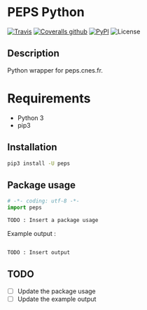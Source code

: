 # PEPS Python

[![Travis](https://img.shields.io/travis/tducret/peps-python.svg)](https://travis-ci.org/tducret/peps-python)
[![Coveralls github](https://img.shields.io/coveralls/github/tducret/peps-python.svg)](https://coveralls.io/github/tducret/peps-python)
[![PyPI](https://img.shields.io/pypi/v/peps.svg)](https://pypi.org/project/peps/)
![License](https://img.shields.io/github/license/tducret/peps-python.svg)

## Description

Python wrapper for peps.cnes.fr.

# Requirements

- Python 3
- pip3

## Installation

```bash
pip3 install -U peps
```

## Package usage

```python
# -*- coding: utf-8 -*-
import peps

TODO : Insert a package usage
```

Example output :

```bash

TODO : Insert output
```

## TODO

- [ ] Update the package usage
- [ ] Update the example output
